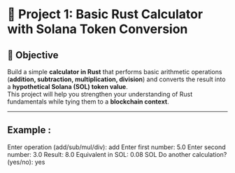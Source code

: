 # 🧮 Project 1: Basic Rust Calculator with Solana Token Conversion

## 📌 Objective

Build a simple **calculator in Rust** that performs basic arithmetic operations (**addition, subtraction, multiplication, division**) and converts the result into a **hypothetical Solana (SOL) token value**.  
This project will help you strengthen your understanding of Rust fundamentals while tying them to a **blockchain context**.

---

## Example :
Enter operation (add/sub/mul/div): add
Enter first number: 5.0
Enter second number: 3.0
Result: 8.0
Equivalent in SOL: 0.08 SOL
Do another calculation? (yes/no): yes